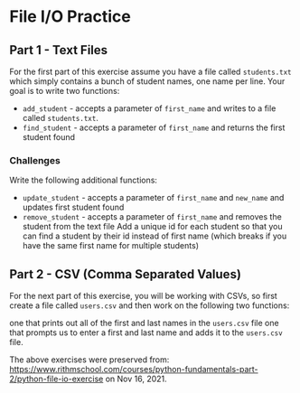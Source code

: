 # File I/O Practice
## Part 1 - Text Files
For the first part of this exercise assume you have a file called `students.txt` which simply contains a bunch of student names, one name per line. Your goal is to write two functions:
* `add_student` - accepts a parameter of `first_name` and writes to a file called `students.txt`.
* `find_student` - accepts a parameter of `first_name` and returns the first student found

### Challenges
Write the following additional functions:
* `update_student` - accepts a parameter of `first_name` and `new_name` and updates first student found
* `remove_student` - accepts a parameter of `first_name` and removes the student from the text file
Add a unique id for each student so that you can find a student by their id instead of first name (which breaks if you have the same first name for multiple students)

## Part 2 - CSV (Comma Separated Values)
For the next part of this exercise, you will be working with CSVs, so first create a file called `users.csv` and then work on the following two functions:

one that prints out all of the first and last names in the `users.csv` file
one that prompts us to enter a first and last name and adds it to the `users.csv` file.

The above exercises were preserved from: https://www.rithmschool.com/courses/python-fundamentals-part-2/python-file-io-exercise on Nov 16, 2021.
